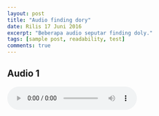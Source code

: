```yaml
---
layout: post
title: "Audio finding dory"
date: Rilis 17 Juni 2016
excerpt: "Beberapa audio seputar finding doly."
tags: [sample post, readability, test]
comments: true
---
```


## Audio 1

<audio controls>
  <source src="ab.ogg" type="audio/ogg">
Your browser does not support the audio element.
</audio>

